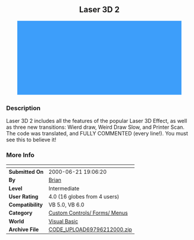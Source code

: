 ﻿<div align="center">

## Laser 3D 2

<img src="PIC20006212111234068.gif">
</div>

### Description

Laser 3D 2 includes all the features of the popular Laser 3D Effect, as well as three new transitions: Wierd draw, Weird Draw Slow, and Printer Scan. The code was translated, and FULLY COMMENTED (every line!). You must see this to believe it!
 
### More Info
 


<span>             |<span>
---                |---
**Submitted On**   |2000-06-21 19:06:20
**By**             |[Brian](https://github.com/Planet-Source-Code/PSCIndex/blob/master/ByAuthor/brian.md)
**Level**          |Intermediate
**User Rating**    |4.0 (16 globes from 4 users)
**Compatibility**  |VB 5\.0, VB 6\.0
**Category**       |[Custom Controls/ Forms/  Menus](https://github.com/Planet-Source-Code/PSCIndex/blob/master/ByCategory/custom-controls-forms-menus__1-4.md)
**World**          |[Visual Basic](https://github.com/Planet-Source-Code/PSCIndex/blob/master/ByWorld/visual-basic.md)
**Archive File**   |[CODE\_UPLOAD69796212000\.zip](https://github.com/Planet-Source-Code/brian-laser-3d-2__1-9119/archive/master.zip)








